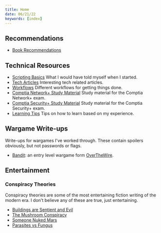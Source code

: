 ```yaml
---
title: Home
date: 06/21/22
keywords: [index]
---
```

## Recommendations
- [Book Recommendations](/book-recommendations.html)

## Technical Resources

- [Scripting Basics](/scripting-basics.html) What I would have told myself when I started.
- [Tech Articles](/tech-articles.html) Interesting tech related articles.
- [Workflows](/workflows.html) Different workflows for getting things done.
- [Comptia Network+ Study Material](/network-plus.html) Study material for the Comptia Network+ exam.
- [Comptia Security+ Study Material](/security-plus.html) Study material for the Comptia Security+ exam.
- [Learning Tips](/learning.html) Tips on how to learn based on my experience.

## Wargame Write-ups
Write-ups for wargames I've worked through. These contain spoilers obviously, but not passwords or flags.

- [Bandit](/bandit.html): an entry level wargame form [OverTheWire](https://overthewire.org/wargames/).

## Entertainment 

### Conspiracy Theories
Conspiracy theories are some of the most entertaining fiction writing of the modern era.  I don't believe any of these are true, just entertaining.

- [Buildings are Sentient and Evil](/buildings-are-evil.html)
- [The Mushroom Conspiracy](/mushroom-conspiracy.html)
- [Someone Nuked Mars](/mars-was-nuked.html)
- [Parasites vs Fungus](/parasites-vs-fungus.html)
